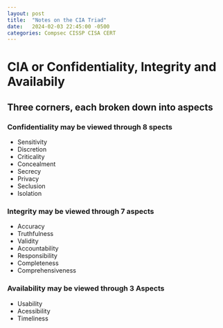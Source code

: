 ```yaml
---
layout: post
title:  "Notes on the CIA Triad"
date:   2024-02-03 22:45:00 -0500
categories: Compsec CISSP CISA CERT
---
```

CIA or Confidentiality, Integrity and Availabily
====================

Three corners, each broken down into aspects
---------------------

### Confidentiality may be viewed through 8 spects
 - Sensitivity
 - Discretion
 - Criticality
 - Concealment
 - Secrecy
 - Privacy
 - Seclusion
 - Isolation

### Integrity may be viewed through 7 aspects
 - Accuracy
 - Truthfulness
 - Validity
 - Accountability
 - Responsibility
 - Completeness
 - Comprehensiveness

### Availability may be viewed through 3 Aspects
 - Usability
 - Acessibility
 - Timeliness
